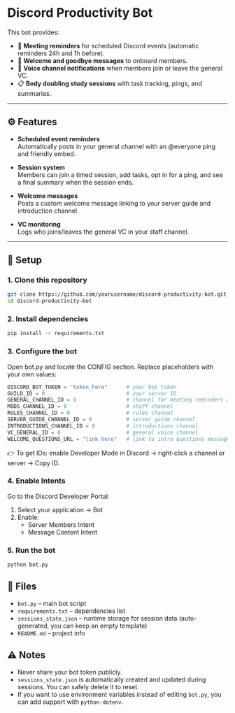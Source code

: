 # Discord Productivity Bot

This bot provides:
- 📅 **Meeting reminders** for scheduled Discord events (automatic reminders 24h and 1h before).
- 👋 **Welcome and goodbye messages** to onboard members.
- 🔔 **Voice channel notifications** when members join or leave the general VC.
- 📋 **Body doubling study sessions** with task tracking, pings, and summaries.

---

## ⚙️ Features

- **Scheduled event reminders**  
  Automatically posts in your general channel with an @everyone ping and friendly embed.

- **Session system**  
  Members can join a timed session, add tasks, opt in for a ping, and see a final summary when the session ends.

- **Welcome messages**  
  Posts a custom welcome message linking to your server guide and introduction channel.

- **VC monitoring**  
  Logs who joins/leaves the general VC in your staff channel.

---

## 🚀 Setup

### 1. Clone this repository
```bash
git clone https://github.com/yourusername/discord-productivity-bot.git
cd discord-productivity-bot
```

### 2. Install dependencies
```bash
pip install -r requirements.txt
```

### 3. Configure the bot
Open bot.py and locate the CONFIG section. Replace placeholders with your own values:

```python
DISCORD_BOT_TOKEN = "token_here"      # your bot token
GUILD_ID = 0                          # your server ID
GENERAL_CHANNEL_ID = 0                # channel for meeting reminders and welcome messages
MODS_CHANNEL_ID = 0                   # staff channel
RULES_CHANNEL_ID = 0                  # rules channel
SERVER_GUIDE_CHANNEL_ID = 0           # server guide channel
INTRODUCTIONS_CHANNEL_ID = 0          # introductions channel
VC_GENERAL_ID = 0                     # general voice channel
WELCOME_QUESTIONS_URL = "link here"   # link to intro questions message
```

👉 To get IDs: enable Developer Mode in Discord → right-click a channel or server → Copy ID.

### 4. Enable Intents
Go to the Discord Developer Portal:
1. Select your application → Bot
2. Enable:
   - Server Members Intent
   - Message Content Intent

### 5. Run the bot
```bash
python bot.py
```

## 📂 Files
- `bot.py` – main bot script
- `requirements.txt` – dependencies list
- `sessions_state.json` – runtime storage for session data (auto-generated, you can keep an empty template)
- `README.md` – project info

## ⚠️ Notes
- Never share your bot token publicly.
- `sessions_state.json` is automatically created and updated during sessions. You can safely delete it to reset.
- If you want to use environment variables instead of editing `bot.py`, you can add support with `python-dotenv`.
